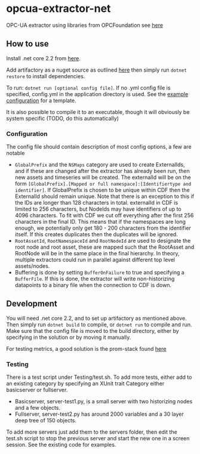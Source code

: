 # opcua-extractor-net
OPC-UA extractor using libraries from OPCFoundation see [here](https://github.com/OPCFoundation/UA-.NETStandard)

## How to use
Install .net core 2.2 from [here](https://dotnet.microsoft.com/download).

Add artifactory as a nuget source as outlined [here](https://cognitedata.atlassian.net/wiki/spaces/IDE/pages/711884992/Migrating+to+Artifactory)
then simply run `dotnet restore` to install dependencies.

To run:
`dotnet run [optional config file]`. If no .yml config file is specified, config.yml in the application directory is used.
See the [example configuration](Extractor/config.example.yml) for a template.

It is also possible to compile it to an executable, though it will obviously be system specific (TODO, do this automatically)

### Configuration
The config file should contain description of most config options, a few are notable
 - `GlobalPrefix` and the `NSMaps` category are used to create ExternalIds, and if these are changed after the extractor
 has already been run, then new assets and timeseries will be created. The externalId will be on the form
 `[GlobalPrefix].[Mapped or full namespace]:[Identifiertype and identifier]`. If GlobalPrefix is chosen to be unique within CDF
 then the ExternalId should remain unique.
 Note that there is an exception to this if the IDs are longer than 128 characters in total. externalId in CDF is limited to 256 characters, but NodeIds may have identifiers of up to 4096 characters. To fit with CDF we cut off everything after the first 256 characters in the final ID. This means that if the namespaces are long enough, we potentially only get 180 - 200 characters from the identifier itself. If this creates duplicates then the duplicates will be ignored.
 - `RootAssetId`, `RootNamespaceId` and `RootNodeId` are used to designate the root node and root asset, these are mapped such
 that the RootAsset and RootNode will be in the same place in the final hierarchy. In theory, multiple extractors could
 run in parallel against different top level assets/nodes.
 - Buffering is done by setting `BufferOnFailure` to true and specifying a `BufferFile`. If this is done, the extractor
 will write non-historizing datapoints to a binary file when the connection to CDF is down.

## Development
You will need .net core 2.2, and to set up artifactory as mentioned above. Then simply run `dotnet build` to compile,
or `dotnet run` to compile and run. Make sure that the config file is moved to the build directory, either by specifying
in the solution or by moving it manually.

For testing metrics, a good solution is the prom-stack found [here](https://github.com/evnsio/prom-stack)

### Testing
There is a test script under Testing/test.sh. To add more tests, either add to an existing category by specifying an XUnit trait Category either basicserver or fullserver.

 - Basicserver, server-test1.py, is a small server with two historizing nodes and a few objects.
 - Fullserver, server-test2.py has around 2000 variables and a 30 layer deep tree of 150 objects.

To add more servers just add them to the servers folder, then edit the test.sh script to stop the previous server and start the new one in a screen session. See the existing code for examples.
 
 
